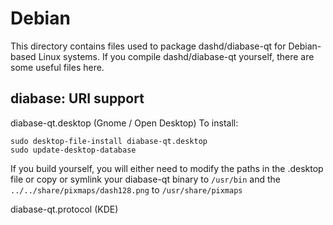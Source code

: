
Debian
====================
This directory contains files used to package dashd/diabase-qt
for Debian-based Linux systems. If you compile dashd/diabase-qt yourself, there are some useful files here.

## diabase: URI support ##


diabase-qt.desktop  (Gnome / Open Desktop)
To install:

	sudo desktop-file-install diabase-qt.desktop
	sudo update-desktop-database

If you build yourself, you will either need to modify the paths in
the .desktop file or copy or symlink your diabase-qt binary to `/usr/bin`
and the `../../share/pixmaps/dash128.png` to `/usr/share/pixmaps`

diabase-qt.protocol (KDE)

